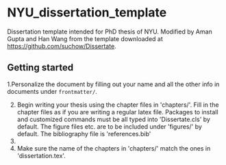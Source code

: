 # NYU_dissertation_template
Dissertation template intended for PhD thesis of NYU. Modified by Aman Gupta and Han Wang from the template downloaded at https://github.com/suchow/Dissertate.

## Getting started
1.Personalize the document by filling out your name and all the other info in documents under `frontmatter/`.

2. Begin writing your thesis using the chapter files in 'chapters/'. Fill in the chapter files as if you are writing a regular latex file. Packages to install and customized commands must be all typed into 'Dissertate.cls' by default. The figure files etc. are to be included under 'figures/' by default. The bibliography file is 'references.bib'
3. 
4. Make sure the name of the chapters in 'chapters/' match the ones in 'dissertation.tex'.
